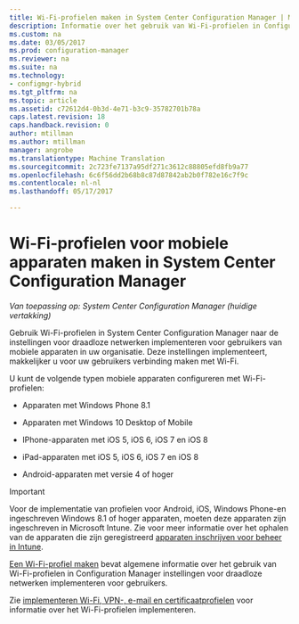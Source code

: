 ```yaml
---
title: Wi-Fi-profielen maken in System Center Configuration Manager | Microsoft-documenten
description: Informatie over het gebruik van Wi-Fi-profielen in Configuration Manager naar de instellingen voor draadloze netwerken implementeren voor gebruikers van mobiele apparaten in uw organisatie.
ms.custom: na
ms.date: 03/05/2017
ms.prod: configuration-manager
ms.reviewer: na
ms.suite: na
ms.technology:
- configmgr-hybrid
ms.tgt_pltfrm: na
ms.topic: article
ms.assetid: c72612d4-0b3d-4e71-b3c9-35782701b78a
caps.latest.revision: 18
caps.handback.revision: 0
author: mtillman
ms.author: mtillman
manager: angrobe
ms.translationtype: Machine Translation
ms.sourcegitcommit: 2c723fe7137a95df271c3612c88805efd8fb9a77
ms.openlocfilehash: 6c6f56dd2b68b8c87d87842ab2b0f782e16c7f9c
ms.contentlocale: nl-nl
ms.lasthandoff: 05/17/2017

---
```

# <a name="how-to-create-wi-fi-profiles-for-mobile-devices-in-system-center-configuration-manager"></a>Wi-Fi-profielen voor mobiele apparaten maken in System Center Configuration Manager

*Van toepassing op: System Center Configuration Manager (huidige vertakking)*

Gebruik Wi-Fi-profielen in System Center Configuration Manager naar de instellingen voor draadloze netwerken implementeren voor gebruikers van mobiele apparaten in uw organisatie. Deze instellingen implementeert, makkelijker u voor uw gebruikers verbinding maken met Wi-Fi.  

U kunt de volgende typen mobiele apparaten configureren met Wi-Fi-profielen:  

-   Apparaten met Windows Phone 8.1  

-   Apparaten met Windows 10 Desktop of Mobile  

-   IPhone-apparaten met iOS 5, iOS 6, iOS 7 en iOS 8  

-   iPad-apparaten met iOS 5, iOS 6, iOS 7 en iOS 8  

-   Android-apparaten met versie 4 of hoger

> [!IMPORTANT]  
>  Voor de implementatie van profielen voor Android, iOS, Windows Phone-en ingeschreven Windows 8.1 of hoger apparaten, moeten deze apparaten zijn ingeschreven in Microsoft Intune. Zie voor meer informatie over het ophalen van de apparaten die zijn geregistreerd [apparaten inschrijven voor beheer in Intune](https://docs.microsoft.com/intune/deploy-use/enroll-devices-in-microsoft-intune).  

[Een Wi-Fi-profiel maken](../../protect/deploy-use/create-wifi-profiles.md#create-a-wi-fi-profile) bevat algemene informatie over het gebruik van Wi-Fi-profielen in Configuration Manager instellingen voor draadloze netwerken implementeren voor gebruikers.

Zie [implementeren Wi-Fi, VPN-, e-mail en certificaatprofielen](../../protect/deploy-use/deploy-wifi-vpn-email-cert-profiles.md) voor informatie over het Wi-Fi-profielen implementeren.


